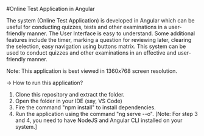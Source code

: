 #Online Test Application in Angular

The system (Online Test Application) is developed in Angular which can be useful for conducting quizzes, tests and other examinations in a user-friendly manner. The User Interface is easy to understand. Some additional features include the timer, marking a question for reviewing later, clearing the selection, easy navigation using buttons matrix. This system can be used to conduct quizzes and other examinations in an effective and user-friendly manner.

Note: This application is best viewed in 1360x768 screen resolution.

-> How to run this application?
1. Clone this repository and extract the folder.
2. Open the folder in your IDE (say, VS Code)
3. Fire the command "npm install" to install dependencies.
4. Run the application using the command "ng serve --o". 
[Note: For step 3 and 4, you need to have NodeJS and Angular CLI installed on your system.]
